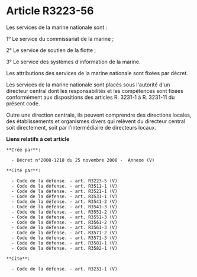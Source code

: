 # Article R3223-56

Les services de la marine nationale sont : 

1° Le service du commissariat de la marine ; 

2° Le service de soutien de la flotte ; 

3° Le service des systèmes d'information de la marine. 

Les attributions des services de la marine nationale sont fixées par décret. 

Les services de la marine nationale sont placés sous l'autorité d'un directeur central dont les responsabilités et les
compétences sont fixées conformément aux dispositions des articles R. 3231-1 à R. 3231-11 du présent code. 

Outre une direction centrale, ils peuvent comprendre des directions locales, des établissements et organismes divers qui
relèvent du directeur central soit directement, soit par l'intermédiaire de directeurs locaux.

**Liens relatifs à cet article**

	**Créé par**:

	  - Décret n°2008-1218 du 25 novembre 2008 -  Annexe (V)

	**Cité par**:

	  - Code de la défense. - art. R3223-5 (V)
	  - Code de la défense. - art. R3511-1 (V)
	  - Code de la défense. - art. R3521-1 (V)
	  - Code de la défense. - art. R3531-1 (V)
	  - Code de la défense. - art. R3541-2 (V)
	  - Code de la défense. - art. R3541-3 (V)
	  - Code de la défense. - art. R3551-2 (V)
	  - Code de la défense. - art. R3551-3 (V)
	  - Code de la défense. - art. R3561-2 (V)
	  - Code de la défense. - art. R3561-3 (V)
	  - Code de la défense. - art. R3571-2 (V)
	  - Code de la défense. - art. R3571-3 (V)
	  - Code de la défense. - art. R3581-1 (V)
	  - Code de la défense. - art. R3582-1 (V)

	**Cite**:

	  - Code de la défense. - art. R3231-1 (V)
